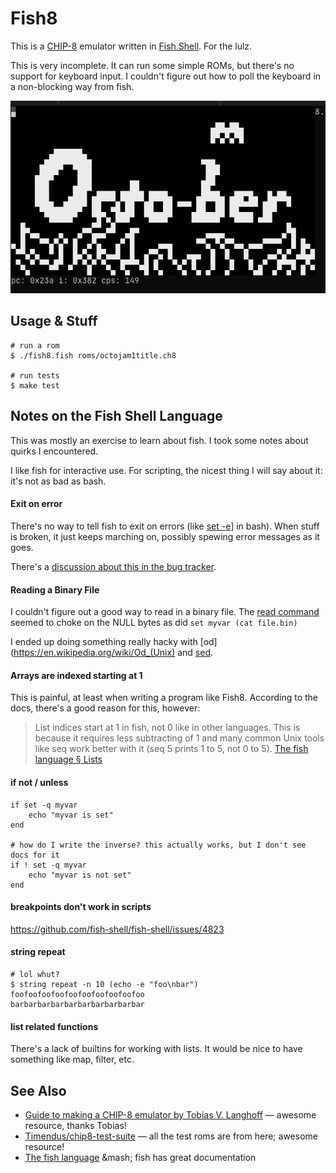 # Fish8
This is a [CHIP-8](https://en.wikipedia.org/wiki/CHIP-8) emulator written in [Fish Shell](https://fishshell.com/). For the lulz.

This is very incomplete. It can run some simple ROMs, but there's no support for keyboard input. I couldn't figure out how to poll the keyboard in a non-blocking way from fish.

![screenshot of octojam1title.ch8](screenshot.png)

## Usage & Stuff
```
# run a rom
$ ./fish8.fish roms/octojam1title.ch8

# run tests
$ make test
```
## Notes on the Fish Shell Language
This was mostly an exercise to learn about fish. I took some notes about quirks I encountered.

I like fish for interactive use. For scripting, the nicest thing I will say about it: it's not as bad as bash.

#### Exit on error
There's no way to tell fish to exit on errors (like [set -e](https://www.gnu.org/software/bash/manual/html_node/The-Set-Builtin.html#index-set)] in bash). When stuff is broken, it just keeps marching on, possibly spewing error messages as it goes.

There's a [discussion about this in the bug tracker](https://github.com/fish-shell/fish-shell/issues/510).

#### Reading a Binary File
I couldn't figure out a good way to read in a binary file. The [read command](https://fishshell.com/docs/current/cmds/read.html) seemed to choke on the NULL bytes as did `set myvar (cat file.bin)`

I ended up doing something really hacky with [od](https://en.wikipedia.org/wiki/Od_(Unix) and [sed](https://en.wikipedia.org/wiki/Sed).

#### Arrays are indexed starting at 1
This is painful, at least when writing a program like Fish8. According to the docs, there's a good reason for this, however:

> List indices start at 1 in fish, not 0 like in other languages. This is because it requires less subtracting of 1 and many common Unix tools like seq work better with it (seq 5 prints 1 to 5, not 0 to 5).
[The fish language § Lists](https://fishshell.com/docs/current/language.html#lists)

#### if not / unless
```
if set -q myvar
    echo "myvar is set"
end

# how do I write the inverse? this actually works, but I don't see docs for it
if ! set -q myvar
    echo "myvar is not set"
end
```

#### breakpoints don't work in scripts
https://github.com/fish-shell/fish-shell/issues/4823

#### string repeat
```
# lol whut?
$ string repeat -n 10 (echo -e "foo\nbar")
foofoofoofoofoofoofoofoofoofoo
barbarbarbarbarbarbarbarbarbar
```
#### list related functions
There's a lack of builtins for working with lists. It would be nice to have something like map, filter, etc.

## See Also
- [Guide to making a CHIP-8 emulator by Tobias V. Langhoff](https://tobiasvl.github.io/blog/write-a-chip-8-emulator/) &mdash; awesome resource, thanks Tobias!
- [Timendus/chip8-test-suite](https://github.com/Timendus/chip8-test-suite) &mdash; all the test roms are from here; awesome resource!
- [The fish language](https://fishshell.com/docs/current/language.html) &mash; fish has great documentation

